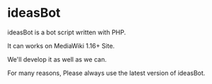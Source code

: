 ideasBot
========

 ideasBot is a bot script written with PHP.
 
 It can works on MediaWiki 1.16+ Site.
 
 We'll develop it as well as we can.
 
 
 For many reasons, Please always use the latest version of ideasBot.
